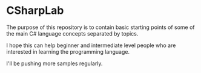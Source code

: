 # CSharpLab
The purpose of this repository is to contain basic starting points of some of the main C# language concepts separated by topics.  

I hope this can help beginner and intermediate level people who are interested in learning the programming language.  

I'll be pushing more samples regularly.  
